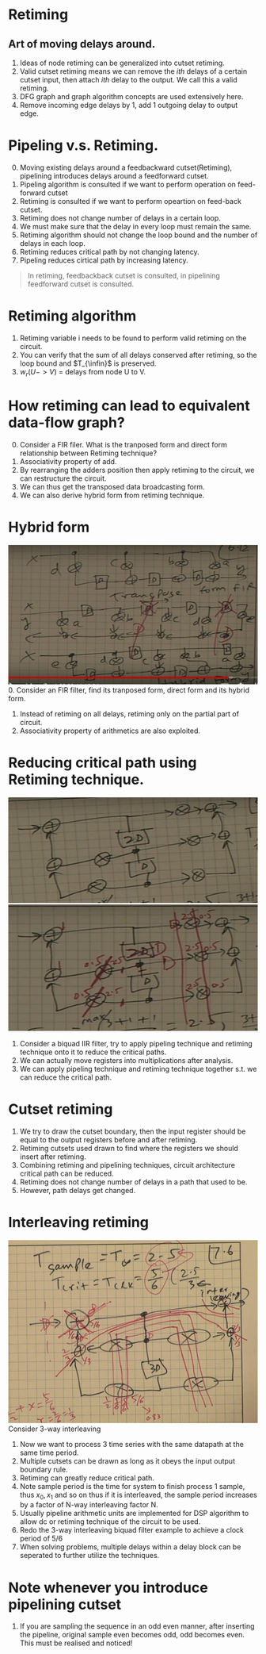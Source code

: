 # Retiming
## Art of moving delays around.
1. Ideas of node retiming can be generalized into cutset retiming.
2. Valid cutset retiming means we can remove the $ith$ delays of a certain cutset input, then attach  $ith$ delay to the output. We call this a valid retiming.
3. DFG graph and graph algorithm concepts are used extensively here.
4. Remove incoming edge delays by 1, add 1 outgoing delay to output edge.

# Pipeling v.s. Retiming.
0. Moving existing delays around a feedbackward cutset(Retiming), pipelining introduces delays around a feedforward cutset.
1. Pipeling algorithm is consulted if we want to perform operation on feed-forward cutset
2. Retiming is consulted if we want to perform opeartion on feed-back cutset.
3. Retiming does not change number of delays in a certain loop.
4. We must make sure that the delay in every loop must remain the same.
5. Retiming algorithm should not change the loop bound and the number of delays in each loop.
6. Retiming reduces critical path by not changing latency.
7. Pipeling reduces cirtical path by increasing latency.
> In retiming, feedbackback cutset is consulted, in pipelining feedforward cutset is consulted.


# Retiming algorithm
1. Retiming variable i needs to be found to perform valid retiming on the circuit.
2. You can verify that the sum of all delays conserved after retiming, so the loop bound and $T_{\infin}$ is preserved.
3. $w_r(U->V)$ = delays from node U to V.


# How retiming can lead to equivalent data-flow graph?
0. Consider a FIR filer. What is the tranposed form and direct form relationship between Retiming technique?
1. Associativity property of add.
2. By rearranging the adders position then apply retiming to the circuit, we can restructure the circuit.
3. We can thus get the transposed data broadcasting form.
4. We can also derive hybrid form from retiming technique.

# Hybrid form
![Hybrid_form](pictures/hybrid_form_from_retiming_cutset.png)
0. Consider an FIR filter, find its tranposed form, direct form and its hybrid form.
1. Instead of retiming on all delays, retiming only on the partial part of circuit.
2. Associativity property of arithmetics are also exploited.

# Reducing critical path using Retiming technique.
![](pictures/2_order_biquad_iir_filter.png)
![](pictures/2_order_biquad_iir_filter_retimed.png)
1. Consider a biquad IIR filter, try to apply pipeling technique and retiming technique onto it to reduce the critical paths.
2. We can actually move registers into multiplications after analysis.
3. We can apply pipeling technique and retiming technique together s.t. we can reduce the critical path.

# Cutset retiming
1. We try to draw the cutset boundary, then the input register should be equal to the output registers before and after retiming.
2. Retiming cutsets used drawn to find where the registers we should insert after retiming.
3. Combining retiming and pipelining techniques, circuit architecture critical path can be reduced.
4. Retiming does not change number of delays in a path that used to be.
5. However, path delays get changed.

# Interleaving retiming
![](pictures/biquad_filter_retiming_example.png)
Consider 3-way interleaving
1. Now we want to process 3 time series with the same datapath at the same time period.
2. Multiple cutsets can be drawn as long as it obeys the input output boundary rule.
3. Retiming can greatly reduce critical path.
4. Note sample period is the time for system to finish process 1 sample, thus $x_0,x_1$ and so on thus if it is interleaved, the sample period increases by a factor of N-way interleaving factor N.
5. Usually pipeline arithmetic units are implemented for DSP  algorithm to allow dc or retiming technique of the circuit to be used.
6. Redo the 3-way interleaving biquad filter example to achieve a clock period of $5/6$
7. When solving problems, multiple delays within a delay block can be seperated to further utilize the techniques.
# Note whenever you introduce pipelining cutset
1. If you are sampling the sequence in an odd even manner, after inserting the pipeline, original sample even becomes odd, odd becomes even. This must be realised and noticed!
